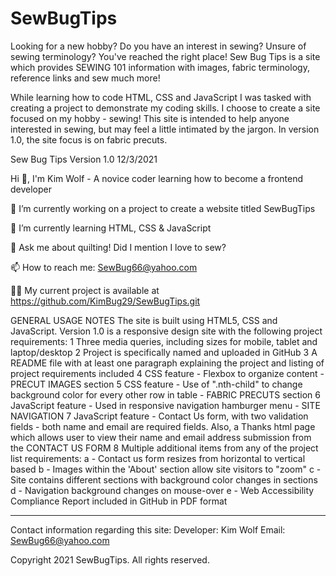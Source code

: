# SewBugTips
Looking for a new hobby? Do you have an interest in sewing? Unsure of sewing terminology? You've reached the right place! Sew Bug Tips is a site which provides SEWING 101 information with images, fabric terminology, reference links and sew much more!

While learning how to code HTML, CSS and JavaScript I was tasked with creating a project to demonstrate my coding skills. I choose to create a site focused on my hobby - sewing! This site is intended to help anyone interested in sewing, but may feel a little intimated by the jargon. In version 1.0, the site focus is on fabric precuts.

Sew Bug Tips Version 1.0 12/3/2021


Hi 👋, I'm Kim Wolf - A novice coder learning how to become a frontend developer

🔭 I’m currently working on a project to create a website titled SewBugTips

🌱 I’m currently learning HTML, CSS & JavaScript

💬 Ask me about quilting! Did I mention I love to sew? 

📫 How to reach me: SewBug66@yahoo.com

👨‍💻 My current project is available at https://github.com/KimBug29/SewBugTips.git

GENERAL USAGE NOTES
The site is built using HTML5, CSS and JavaScript. 
  Version 1.0 is a responsive design site with the following project requirements:
  1 Three media queries, including sizes for mobile, tablet and laptop/desktop
  2 Project is specifically named and uploaded in GitHub
  3 A README file with at least one paragraph explaining the project and listing of project requirements included
  4 CSS feature - Flexbox to organize content - PRECUT IMAGES section
  5 CSS feature - Use of ".nth-child" to change background color for every other row in table - FABRIC PRECUTS section
  6 JavaScript feature - Used in responsive navigation hamburger menu - SITE NAVIGATION
  7 JavaScript feature - Contact Us form, with two validation fields - both name and email are required fields. Also, a Thanks html page which allows user to view their name and email address submission from the CONTACT US FORM
  8 Multiple additional items from any of the project list requirements:
    a - Contact us form resizes from horizontal to vertical based
    b - Images within the 'About' section allow site visitors to "zoom"
    c - Site contains different sections with background color changes in sections
    d - Navigation background changes on mouse-over
    e - Web Accessibility Compliance Report included in GitHub in PDF format

---------------------------------------------------------------------------------------

Contact information regarding this site: 
  Developer: Kim Wolf
  Email: SewBug66@yahoo.com

Copyright 2021 SewBugTips. All rights reserved.
